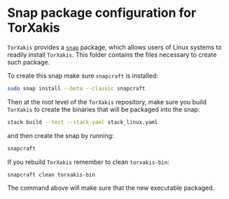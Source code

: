 # Snap package configuration for TorXakis

`TorXakis` provides a [`snap`](https://www.ubuntu.com/desktop/snappy) package,
which allows users of Linux systems to readily install `TorXakis`. This folder
contains the files necessary to create such package.

To create this snap make sure `snapcraft` is installed:

```sh
sudo snap install --beta --classic snapcraft 
```

Then at the root level of the `TorXakis` repository, make sure you build
`TorXakis` to create the binaries that will be packaged into the snap:

```sh
stack build --test --stack-yaml stack_linux.yaml
```

and then create the snap by running:

```sh
snapcraft
```

If you rebuild `TorXakis` remember to clean `torxakis-bin`:

```sh
snapcraft clean torxakis-bin 
```

The command above will make sure that the new executable packaged.
